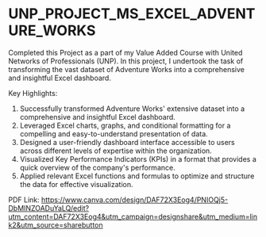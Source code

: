 # UNP_PROJECT_MS_EXCEL_ADVENTURE_WORKS

Completed this Project as a part of my Value Added Course with United Networks of Professionals (UNP). In this project, I undertook the task of transforming the vast dataset of Adventure Works into a comprehensive and insightful Excel dashboard.

Key Highlights:

1. Successfully transformed Adventure Works' extensive dataset into a comprehensive and insightful Excel dashboard.
2. Leveraged Excel charts, graphs, and conditional formatting for a compelling and easy-to-understand presentation of data.
3. Designed a user-friendly dashboard interface accessible to users across different levels of expertise within the organization.
4. Visualized Key Performance Indicators (KPIs) in a format that provides a quick overview of the company's performance.
5. Applied relevant Excel functions and formulas to optimize and structure the data for effective visualization.


PDF Link: https://www.canva.com/design/DAF72X3Eog4/PNIOQj5-DbMINZOADuYaLQ/edit?utm_content=DAF72X3Eog4&utm_campaign=designshare&utm_medium=link2&utm_source=sharebutton
